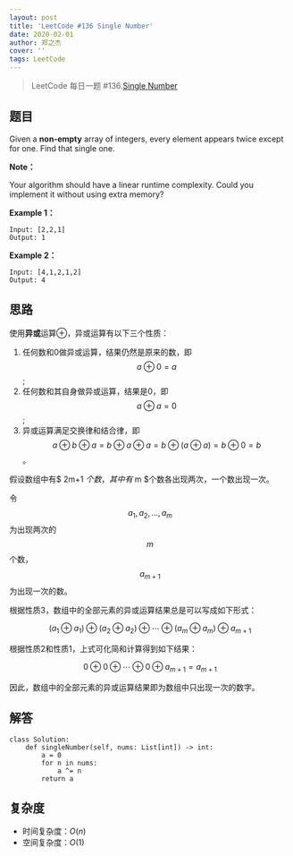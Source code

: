 ```yaml
---
layout: post
title: 'LeetCode #136 Single Number'
date: 2020-02-01
author: 郑之杰
cover: ''
tags: LeetCode
---
```


> LeetCode 每日一题 #136.[Single Number](https://leetcode-cn.com/problems/single-number/)

## 题目
Given a **non-empty** array of integers, every element appears twice except for one. Find that single one.

**Note：**

Your algorithm should have a linear runtime complexity. Could you implement it without using extra memory?

**Example 1：**
```
Input: [2,2,1]
Output: 1
```

**Example 2：**
```
Input: [4,1,2,1,2]
Output: 4
```

## 思路
使用**异或**运算$\oplus$，异或运算有以下三个性质：
1. 任何数和$0$做异或运算，结果仍然是原来的数，即$$ a \oplus 0 = a $$;
2. 任何数和其自身做异或运算，结果是$0$，即$$ a \oplus a = 0 $$;
3. 异或运算满足交换律和结合律，即$$ a \oplus b \oplus a=b \oplus a \oplus a=b \oplus (a \oplus a)=b \oplus 0 = b $$。

假设数组中有$ 2m+1 $个数，其中有$ m $个数各出现两次，一个数出现一次。

令$$ a_{1},a_{2},...,a_{m} $$为出现两次的$$ m $$个数，$$ a_{m+1} $$为出现一次的数。

根据性质$3$，数组中的全部元素的异或运算结果总是可以写成如下形式：

$$ (a_{1} \oplus a_{1}) \oplus (a_{2} \oplus a_{2}) \oplus \cdots \oplus (a_{m} \oplus a_{m}) \oplus a_{m+1} $$

根据性质$2$和性质$1$，上式可化简和计算得到如下结果：

$$ 0 \oplus 0 \oplus \cdots \oplus 0 \oplus a_{m+1} = a_{m+1} $$

因此，数组中的全部元素的异或运算结果即为数组中只出现一次的数字。

## 解答
```
class Solution:
    def singleNumber(self, nums: List[int]) -> int:
        a = 0
        for n in nums:
            a ^= n
        return a
```

## 复杂度
- 时间复杂度：$O(n)$
- 空间复杂度：$O(1)$
